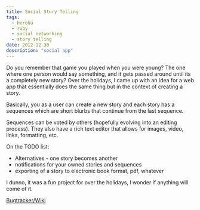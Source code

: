```yaml
---
title: Social Story Telling
tags:
  - heroku
  - ruby
  - social networking
  - story telling
date: 2012-12-30
description: "social app"
---
```


Do you remember that game you played when you were young? The one where one person would say something, and it gets passed around until its a completely new story?  Over the holidays, I came up with an idea for a web app that essentially does the same thing but in the context of creating a story.

Basically, you as a user can create a new story and each story has a sequences which are short blurbs that continue from the last sequence.

Sequences can be voted by others (hopefully evolving into an editing process).  They also have a rich text editor that allows for images, video, links, formatting, etc.

On the TODO list:

*   Alternatives - one story becomes another
*   notifications for your owned stories and sequences
*   exporting of a story to electronic book format, pdf, whatever

I dunno, it was a fun project for over the holidays, I wonder if anything will come of it.

[Bugtracker/Wiki](http://bugs.arg3.com/projects/socialstory)
